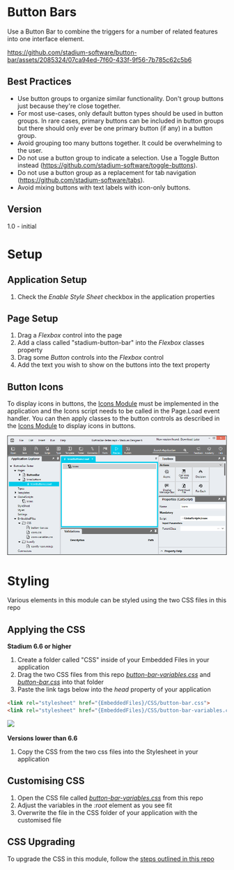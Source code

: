 # Button Bars

Use a Button Bar to combine the triggers for a number of related features into one interface element. 

https://github.com/stadium-software/button-bar/assets/2085324/07ca94ed-7f60-433f-9f56-7b785c62c5b6

## Best Practices
- Use button groups to organize similar functionality. Don't group buttons just because they're close together.
- For most use-cases, only default button types should be used in button groups. In rare cases, primary buttons can be included in button groups but there should only ever be one primary button (if any) in a button group.
- Avoid grouping too many buttons together. It could be overwhelming to the user.
- Do not use a button group to indicate a selection. Use a Toggle Button instead (https://github.com/stadium-software/toggle-buttons).
- Do not use a button group as a replacement for tab navigation (https://github.com/stadium-software/tabs).
- Avoid mixing buttons with text labels with icon-only buttons.

## Version 
1.0 - initial

# Setup

## Application Setup
1. Check the *Enable Style Sheet* checkbox in the application properties

## Page Setup
1. Drag a *Flexbox* control into the page 
2. Add a class called "stadium-button-bar" into the *Flexbox* classes property
3. Drag some *Button* controls into the *Flexbox* control
4. Add the text you wish to show on the buttons into the text property

## Button Icons
To display icons in buttons, the [Icons Module](https://github.com/stadium-software/icons) must be implemented in the application and the Icons script needs to be called in the Page.Load event handler. You can then apply classes to the button controls as described in the [Icons Module](https://github.com/stadium-software/icons) to display icons in buttons. 

![](images/StadiumDesigner.png)

# Styling
Various elements in this module can be styled using the two CSS files in this repo

## Applying the CSS

**Stadium 6.6 or higher**
1. Create a folder called "CSS" inside of your Embedded Files in your application
2. Drag the two CSS files from this repo [*button-bar-variables.css*](button-bar-variables.css) and [*button-bar.css*](button-bar.css) into that folder
3. Paste the link tags below into the *head* property of your application
```html
<link rel="stylesheet" href="{EmbeddedFiles}/CSS/button-bar.css">
<link rel="stylesheet" href="{EmbeddedFiles}/CSS/button-bar-variables.css">
``` 

![](images/ApplicationHeadProp.png)

**Versions lower than 6.6**
1. Copy the CSS from the two css files into the Stylesheet in your application

## Customising CSS
1. Open the CSS file called [*button-bar-variables.css*](button-bar-variables.css) from this repo
2. Adjust the variables in the *:root* element as you see fit
3. Overwrite the file in the CSS folder of your application with the customised file

## CSS Upgrading
To upgrade the CSS in this module, follow the [steps outlined in this repo](https://github.com/stadium-software/samples-upgrading)
